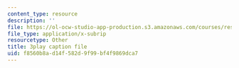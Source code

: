 ```yaml
---
content_type: resource
description: ''
file: https://ol-ocw-studio-app-production.s3.amazonaws.com/courses/res-tll-004-stem-concept-videos-fall-2013/f8560b8ad14f582d9f99bf4f9869dca7_o84SekTsgPo.vtt
file_type: application/x-subrip
resourcetype: Other
title: 3play caption file
uid: f8560b8a-d14f-582d-9f99-bf4f9869dca7
---
```

